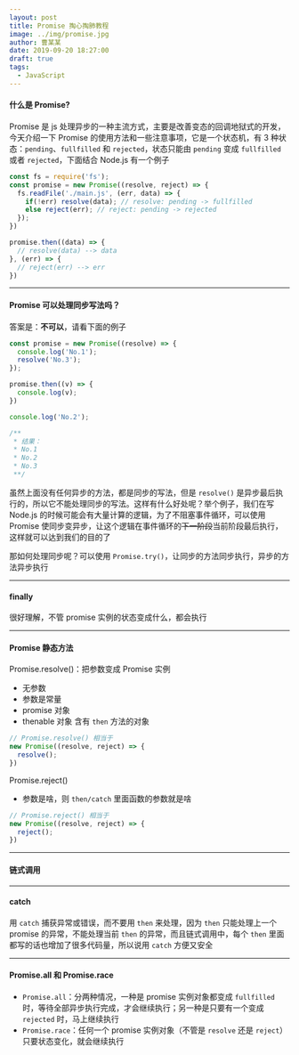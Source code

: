 ```yaml
---
layout: post
title: Promise 掏心掏肺教程
image: ../img/promise.jpg
author: 曹某某
date: 2019-09-20 18:27:00
draft: true
tags:  
  - JavaScript
---
```


#### 什么是 Promise?
Promise 是 js 处理异步的一种主流方式，主要是改善变态的回调地狱式的开发，今天介绍一下 Promise 的使用方法和一些注意事项，它是一个状态机，有 3 种状态：`pending`、`fullfilled` 和 `rejected`，状态只能由 `pending` 变成 `fullfilled` 或者 `rejected`，下面结合 Node.js 有一个例子

```javascript
const fs = require('fs');
const promise = new Promise((resolve, reject) => {
  fs.readFile('./main.js', (err, data) => {
    if(!err) resolve(data); // resolve: pending -> fullfilled
    else reject(err); // reject: pending -> rejected
  });
})

promise.then((data) => {
  // resolve(data) --> data
}, (err) => {
  // reject(err) --> err
})
```

---

#### Promise 可以处理同步写法吗？
答案是：**不可以**，请看下面的例子
```javascript
const promise = new Promise((resolve) => {
  console.log('No.1');
  resolve('No.3');
});

promise.then((v) => {
  console.log(v);
})

console.log('No.2');

/**
 * 结果：
 * No.1
 * No.2
 * No.3
 **/
```
虽然上面没有任何异步的方法，都是同步的写法，但是 `resolve()` 是异步最后执行的，所以它不能处理同步的写法。这样有什么好处呢？举个例子，我们在写 Node.js 的时候可能会有大量计算的逻辑，为了不阻塞事件循环，可以使用 Promise 使同步变异步，让这个逻辑在事件循环的<s>下一阶段</s>当前阶段最后执行，这样就可以达到我们的目的了

那如何处理同步呢？可以使用 `Promise.try()`，让同步的方法同步执行，异步的方法异步执行

---

#### finally
很好理解，不管 promise 实例的状态变成什么，都会执行

---

#### Promise 静态方法
Promise.resolve()：把参数变成 Promise 实例
- 无参数
- 参数是常量
- promise 对象
- thenable 对象 含有 `then` 方法的对象

```javascript
// Promise.resolve() 相当于
new Promise((resolve, reject) => {
  resolve();
})
```

Promise.reject()
- 参数是啥，则 `then/catch` 里面函数的参数就是啥

```javascript
// Promise.reject() 相当于
new Promise((resolve, reject) => {
  reject();
})
```

---

#### 链式调用

---

#### catch
用 `catch` 捕获异常或错误，而不要用 `then` 来处理，因为 `then` 只能处理上一个 promise 的异常，不能处理当前 `then` 的异常，而且链式调用中，每个 `then` 里面都写的话也增加了很多代码量，所以说用 `catch` 方便又安全

---

#### Promise.all 和 Promise.race
- `Promise.all`：分两种情况，一种是 promise 实例对象都变成 `fullfilled` 时，等待全部异步执行完成，才会继续执行；另一种是只要有一个变成 `rejected` 时，马上继续执行
- `Promise.race`：任何一个 promise 实例对象（不管是 `resolve` 还是 `reject`）只要状态变化，就会继续执行

